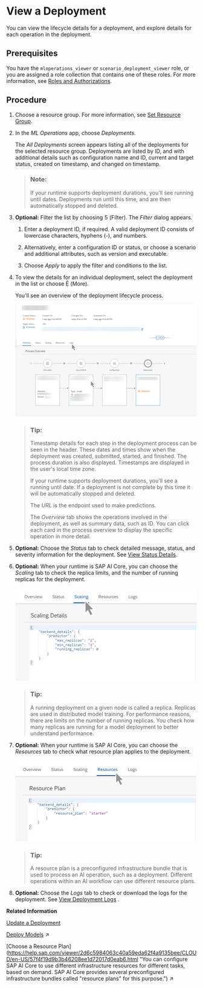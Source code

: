 <!-- loiod6f793e11145488daac3d1b7229a052a -->

<link rel="stylesheet" type="text/css" href="css/sap-icons.css"/>

# View a Deployment

You can view the lifecycle details for a deployment, and explore details for each operation in the deployment.



<a name="loiod6f793e11145488daac3d1b7229a052a__prereq_tv4_c4b_wxb"/>

## Prerequisites

You have the `mloperations_viewer` or `scenario_deployment_viewer` role, or you are assigned a role collection that contains one of these roles. For more information, see [Roles and Authorizations](https://help.sap.com/docs/ai-launchpad/sap-ai-launchpad/roles-and-authorizations).



<a name="loiod6f793e11145488daac3d1b7229a052a__steps_y33_d4b_wxb"/>

## Procedure

1.  Choose a resource group. For more information, see [Set Resource Group](https://help.sap.com/docs/AI_LAUNCHPAD/92d77f26188e4582897b9106b9cb72e0/0c077289f29d4147921fb07ab0f68b7f.html).

2.  In the *ML Operations* app, choose *Deployments*.

    The *All Deployments* screen appears listing all of the deployments for the selected resource group. Deployments are listed by ID, and with additional details such as configuration name and ID, current and target status, created on timestamp, and changed on timestamp.

    > ### Note:  
    > If your runtime supports deployment durations, you'll see running until dates. Deployments run until this time, and are then automatically stopped and deleted.

3.  **Optional:** Filter the list by choosing <span class="SAP-icons-V5"></span> \(Filter\). The *Filter* dialog appears.

    1.  Enter a deployment ID, if required. A valid deployment ID consists of lowercase characters, hyphens \(-\), and numbers.

    2.  Alternatively, enter a configuration ID or status, or choose a scenario and additional attributes, such as version and executable.

    3.  Choose *Apply* to apply the filter and conditions to the list.


4.  To view the details for an individual deployment, select the deployment in the list or choose <span class="SAP-icons-V5"></span> \(More\).

    You'll see an overview of the deployment lifecycle process.

    ![Details screen for a pending deployment.](images/Image_AIL_Deployment_Enhanced_Tabs_Fullscreen_760e4b2.png)

    > ### Tip:  
    > Timestamp details for each step in the deployment process can be seen in the header. These dates and times show when the deployment was created, submitted, started, and finished. The process duration is also displayed. Timestamps are displayed in the user's local time zone.
    > 
    > If your runtime supports deployment durations, you'll see a running until date. If a deployment is not complete by this time it will be automatically stopped and deleted.
    > 
    > The *URL* is the endpoint used to make predictions.
    > 
    > The *Overview* tab shows the operations involved in the deployment, as well as summary data, such as ID. You can click each card in the process overview to display the specific operation in more detail.

5.  **Optional:** Choose the *Status* tab to check detailed message, status, and severity information for the deployment. See [View Status Details](https://help.sap.com/docs/AI_LAUNCHPAD/92d77f26188e4582897b9106b9cb72e0/75b90def0e91434ebce276ab29f99cd9.html).

6.  **Optional:** When your runtime is SAP AI Core, you can choose the *Scaling* tab to check the replica limits, and the number of running replicas for the deployment.

    ![Scaling tab with replica details shown.](images/Image_AIL_Deployment_Scaling_f65fdf7.png)

    > ### Tip:  
    > A running deployment on a given node is called a replica. Replicas are used in distributed model training. For performance reasons, there are limits on the number of running replicas. You check how many replicas are running for a model deployment to better understand performance.

7.  **Optional:** When your runtime is SAP AI Core, you can choose the *Resources* tab to check what resource plan applies to the deployment.

    ![Resources tab with starter resource plan shown.](images/Image_AIL_Deployment_Resources_74d710f.png)

    > ### Tip:  
    > A resource plan is a preconfigured infrastructure bundle that is used to process an AI operation, such as a deployment. Different operations within an AI workflow can use different resource plans.

8.  **Optional:** Choose the *Logs* tab to check or download the logs for the deployment. See [View Deployment Logs](https://help.sap.com/docs/AI_LAUNCHPAD/92d77f26188e4582897b9106b9cb72e0/4f9682e48a54430e870d525f1cfd312b.html) .


**Related Information**  


[Update a Deployment](update-a-deployment-bce2b16.md "You can update a deployment with your choice of configuration.")

[Deploy Models](https://help.sap.com/viewer/2d6c5984063c40a59eda62f4a9135bee/CLOUD/en-US/dd16e8ef75654dde831e7b812688e4fa.html "") :arrow_upper_right:

[Choose a Resource Plan](https://help.sap.com/viewer/2d6c5984063c40a59eda62f4a9135bee/CLOUD/en-US/57f4f19d9b3b46208ee1d72017d0eab6.html "You can configure SAP AI Core to use different infrastructure resources for different tasks, based on demand. SAP AI Core provides several preconfigured infrastructure bundles called "resource plans" for this purpose.") :arrow_upper_right:

